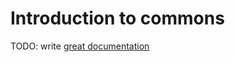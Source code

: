 # Introduction to commons

TODO: write [great documentation](http://jacobian.org/writing/what-to-write/)

